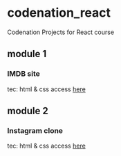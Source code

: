 # codenation_react
Codenation Projects for React course

## module 1
### IMDB site
tec: html & css 
access [here]()

## module 2
### Instagram clone
tec: html & css 
access [here](www.github.com/)
